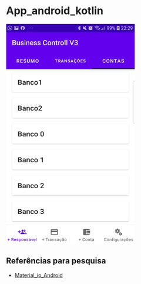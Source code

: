 # App_android_kotlin

<img src="/img/Screenshot_20210127-222938_Business Controll V3.jpg" width="350" height="600">


## Referências para pesquisa

  -  [Material_io_Android](https://material.io/develop/android)



